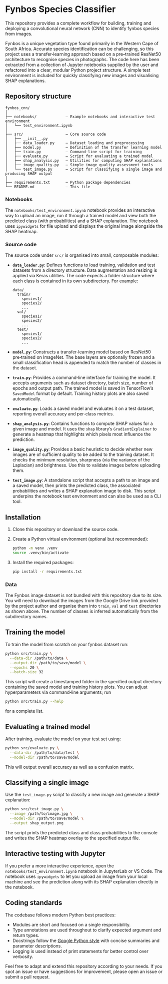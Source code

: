 # Fynbos Species Classifier

This repository provides a complete workflow for building, training and deploying
a convolutional neural network (CNN) to identify fynbos species from images.

Fynbos is a unique vegetation type found primarily in the Western Cape of
South Africa. Accurate species identification can be challenging, so this
project uses a transfer‐learning approach based on a pre–trained ResNet50
architecture to recognise species in photographs.  The code here has been
extracted from a collection of Jupyter notebooks supplied by the user and
refactored into a clear, modular Python project structure.  A simple test
environment is included for quickly classifying new images and visualising
SHAP explanations.

## Repository structure

```
fynbos_cnn/
│
├── notebooks/             – Example notebooks and interactive test environment
│   └── test_environment.ipynb
│
├── src/                   – Core source code
│   ├── __init__.py
│   ├── data_loader.py     – Dataset loading and preprocessing
│   ├── model.py           – Definition of the transfer learning model
│   ├── train.py           – Command‑line script for training
│   ├── evaluate.py        – Script for evaluating a trained model
│   ├── shap_analysis.py   – Utilities for computing SHAP explanations
│   ├── image_quality.py   – Simple image quality assessment tools
│   └── test_image.py      – Script for classifying a single image and producing SHAP output
│
├── requirements.txt       – Python package dependencies
└── README.md              – This file
```

### Notebooks

The `notebooks/test_environment.ipynb` notebook provides an interactive way to
upload an image, run it through a trained model and view both the predicted
class (with probabilities) and a SHAP explanation.  The notebook uses
`ipywidgets` for file upload and displays the original image alongside the
SHAP heatmap.

### Source code

The source code under `src/` is organised into small, composable modules:

* **`data_loader.py`**: Defines functions to load training, validation and test
  datasets from a directory structure.  Data augmentation and resizing is
  applied via Keras utilities.  The code expects a folder structure where
  each class is contained in its own subdirectory.  For example:

  ```
  data/
    train/
      species1/
      species2/
      ...
    val/
      species1/
      species2/
      ...
    test/
      species1/
      species2/
      ...
  ```

* **`model.py`**: Constructs a transfer‑learning model based on ResNet50
  pre‑trained on ImageNet.  The base layers are optionally frozen and a small
  classification head is appended to match the number of classes in the
  dataset.

* **`train.py`**: Provides a command‑line interface for training the model.
  It accepts arguments such as dataset directory, batch size, number of
  epochs and output path.  The trained model is saved in TensorFlow’s
  `SavedModel` format by default.  Training history plots are also saved
  automatically.

* **`evaluate.py`**: Loads a saved model and evaluates it on a test dataset,
  reporting overall accuracy and per‑class metrics.

* **`shap_analysis.py`**: Contains functions to compute SHAP values for a
  given image and model.  It uses the `shap` library’s `GradientExplainer` to
  generate a heatmap that highlights which pixels most influence the
  prediction.

* **`image_quality.py`**: Provides a basic heuristic to decide whether new
  images are of sufficient quality to be added to the training dataset.  It
  checks the minimum resolution, sharpness (via the variance of the Laplacian)
  and brightness.  Use this to validate images before uploading them.

* **`test_image.py`**: A standalone script that accepts a path to an image
  and a saved model, then prints the predicted class, the associated
  probabilities and writes a SHAP explanation image to disk.  This script
  underpins the notebook test environment and can also be used as a CLI tool.

## Installation

1. Clone this repository or download the source code.
2. Create a Python virtual environment (optional but recommended):

   ```bash
   python -m venv .venv
   source .venv/bin/activate
   ```

3. Install the required packages:

   ```bash
   pip install -r requirements.txt
   ```

### Data

The Fynbos image dataset is not bundled with this repository due to its size.
You will need to download the images from the Google Drive link provided by
the project author and organise them into `train`, `val` and `test`
directories as shown above.  The number of classes is inferred automatically
from the subdirectory names.

## Training the model

To train the model from scratch on your fynbos dataset run:

```bash
python src/train.py \
  --data-dir /path/to/data \
  --output-dir /path/to/save/model \
  --epochs 20 \
  --batch-size 32
```

This script will create a timestamped folder in the specified output
directory containing the saved model and training history plots.  You can
adjust hyperparameters via command‑line arguments; run

```bash
python src/train.py --help
```

for a complete list.

## Evaluating a trained model

After training, evaluate the model on your test set using:

```bash
python src/evaluate.py \
  --data-dir /path/to/data/test \
  --model-dir /path/to/save/model
```

This will output overall accuracy as well as a confusion matrix.

## Classifying a single image

Use the `test_image.py` script to classify a new image and generate a SHAP
explanation:

```bash
python src/test_image.py \
  --image /path/to/image.jpg \
  --model-dir /path/to/save/model \
  --output shap_output.png
```

The script prints the predicted class and class probabilities to the console
and writes the SHAP heatmap overlay to the specified output file.

## Interactive testing with Jupyter

If you prefer a more interactive experience, open the `notebooks/test_environment.ipynb`
notebook in JupyterLab or VS Code.  The notebook uses `ipywidgets` to let you
upload an image from your local machine and see the prediction along with
its SHAP explanation directly in the notebook.

## Coding standards

The codebase follows modern Python best practices:

* Modules are short and focused on a single responsibility.
* Type annotations are used throughout to clarify expected argument and
  return types.
* Docstrings follow the [Google Python style](https://google.github.io/styleguide/pyguide.html) with
  concise summaries and parameter descriptions.
* Logging is used instead of print statements for better control over
  verbosity.

Feel free to adapt and extend this repository according to your needs.  If
you spot an issue or have suggestions for improvement, please open an
issue or submit a pull request.